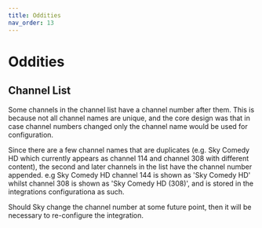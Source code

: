 ```yaml
---
title: Oddities
nav_order: 13
---
```


# Oddities

## Channel List

Some channels in the channel list have a channel number after them. This is because not all channel names are unique, and the core design was that in case channel numbers changed only the channel name would be used for configuration.

Since there are a few channel names that are duplicates (e.g. Sky Comedy HD which currently appears as channel 114 and channel 308 with different content), the second and later channels in the list have the channel number appended. e.g Sky Comedy HD channel 144 is shown as 'Sky Comedy HD' whilst channel 308 is shown as 'Sky Comedy HD (308)', and is stored in the integrations configurationa as such.

Should Sky change the channel number at some future point, then it will be necessary to re-configure the integration.
